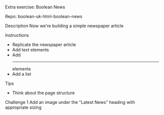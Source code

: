 Extra exercise: Boolean News

Repo: boolean-uk-html-boolean-news

Description
Now we're building a simple newspaper article

Instructions
- Replicate the newspaper article
- Add text elements
- Add <hr /> elements
- Add a list

Tips
- Think about the page structure

Challenge 1
Add an image under the "Latest News" heading with appropriate sizing
